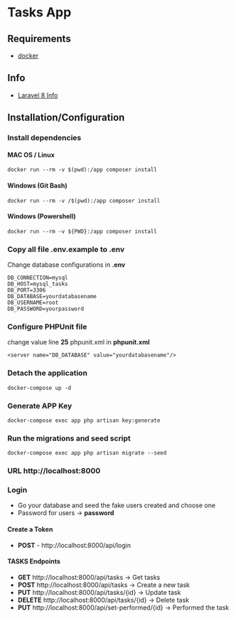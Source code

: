 # Tasks App

## Requirements

- [docker](https://www.docker.com/products/docker-desktop)

## Info

- [Laravel 8 Info](https://laravel.com/docs/8.x/installation)

## Installation/Configuration

### Install dependencies

#### MAC OS / Linux

```
docker run --rm -v $(pwd):/app composer install
```

#### Windows (Git Bash)

```
docker run --rm -v /$(pwd):/app composer install
```

#### Windows (Powershell)

```
docker run --rm -v ${PWD}:/app composer install
```

### Copy all file .env.example to .env

Change database configurations in **.env**

```
DB_CONNECTION=mysql
DB_HOST=mysql_tasks
DB_PORT=3306
DB_DATABASE=yourdatabasename
DB_USERNAME=root
DB_PASSWORD=yourpassword
```

### Configure PHPUnit file

change value line **25** phpunit.xml in **phpunit.xml**

```
<server name="DB_DATABASE" value="yourdatabasename"/>
```

### Detach the application

```
docker-compose up -d
```

### Generate APP Key

```
docker-compose exec app php artisan key:generate
```

### Run the migrations and seed script

```
docker-compose exec app php artisan migrate --seed
```

### URL http://localhost:8000

### Login

- Go your database and seed the fake users created and choose one
- Password for users -> **password**

#### Create a Token

- **POST** - http://localhost:8000/api/login

#### TASKS Endpoints

- **GET** http://localhost:8000/api/tasks -> Get tasks
- **POST** http://localhost:8000/api/tasks -> Create a new task
- **PUT** http://localhost:8000/api/tasks/{id} -> Update task
- **DELETE** http://localhost:8000/api/tasks/{id} -> Delete task
- **PUT** http://localhost:8000/api/set-performed/{id} -> Performed the task



